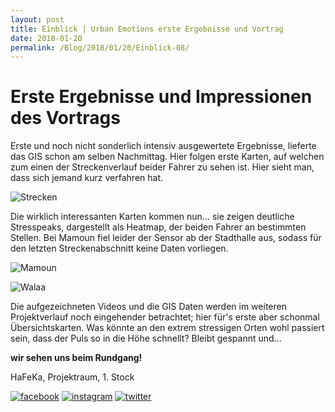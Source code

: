 ```yaml
---
layout: post
title: Einblick | Urban Emotions erste Ergebnisse und Vortrag
date: 2018-01-20
permalink: /Blog/2018/01/20/Einblick-08/
---
```

# Erste Ergebnisse und Impressionen des Vortrags

Erste und noch nicht sonderlich intensiv ausgewertete Ergebnisse, lieferte das GIS schon am selben Nachmittag. Hier folgen erste Karten, auf welchen zum einen der Streckenverlauf beider Fahrer zu sehen ist. Hier sieht man, dass sich jemand kurz verfahren hat. 

![Strecken](https://utransform.github.io/assets/images/01_AlleFahrer_GPS.png "aufgezeichnete GPS Strecken") 

Die wirklich interessanten Karten kommen nun... sie zeigen deutliche Stresspeaks, dargestellt als Heatmap, der beiden Fahrer an bestimmten Stellen. Bei Mamoun fiel leider der Sensor ab der Stadthalle aus, sodass für den letzten Streckenabschnitt keine Daten vorliegen. 

![Mamoun](https://utransform.github.io/assets/images/01b_Mamoun.png "Stresspeaks Mamoun")

![Walaa](https://utransform.github.io/assets/images/02b_Walaa.png "Stresspeaks Walaa")

Die aufgezeichneten Videos und die GIS Daten werden im weiteren Projektverlauf noch eingehender betrachtet; hier für's erste aber schonmal Übersichtskarten. Was könnte an den extrem stressigen Orten wohl passiert sein, dass der Puls so in die Höhe schnellt? Bleibt gespannt und...

**wir sehen uns beim Rundgang!** 

HaFeKa, Projektraum, 1. Stock


[![facebook](https://utransform.github.io/assets/images/icon_fb_50.png)](https://www.facebook.com/utransform.geo) [![instagram](https://utransform.github.io/assets/images/icon_insta_50.png)](https://www.instagram.com/utransform_/) [![twitter](https://utransform.github.io/assets/images/iicon_twitter_50.png)](https://twitter.com/_UTransForM)
